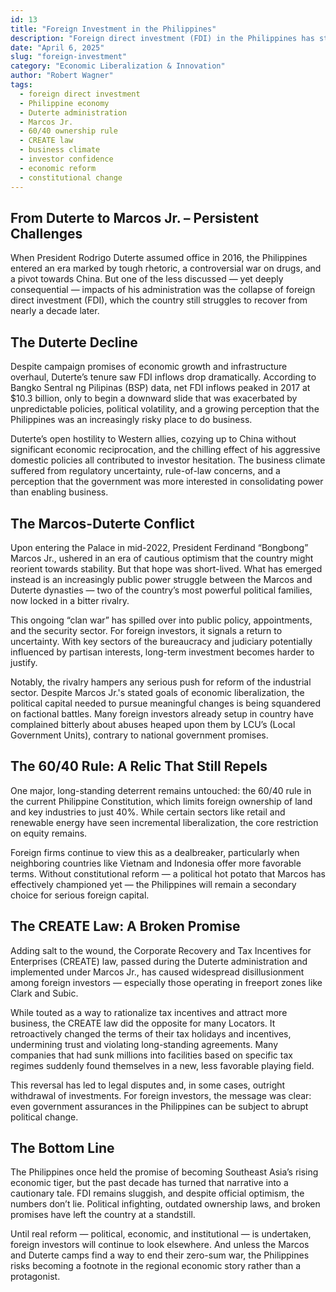 ```yaml
---
id: 13
title: "Foreign Investment in the Philippines"
description: "Foreign direct investment (FDI) in the Philippines has struggled under the weight of political infighting, outdated ownership laws, and broken promises. From Duterte’s pivot to China and policy unpredictability, to Marcos Jr.’s stalled reforms and constitutional roadblocks, this article dissects why foreign investors are hesitant—and what must change for the country to regain its footing in Southeast Asia."
date: "April 6, 2025"
slug: "foreign-investment"
category: "Economic Liberalization & Innovation"
author: "Robert Wagner"
tags:
  - foreign direct investment
  - Philippine economy
  - Duterte administration
  - Marcos Jr.
  - 60/40 ownership rule
  - CREATE law
  - business climate
  - investor confidence
  - economic reform
  - constitutional change
---
```


## From Duterte to Marcos Jr. – Persistent Challenges

When President Rodrigo Duterte assumed office in 2016, the Philippines entered an era marked by tough rhetoric, a controversial war on drugs, and a pivot towards China. But one of the less discussed — yet deeply consequential — impacts of his administration was the collapse of foreign direct investment (FDI), which the country still struggles to recover from nearly a decade later.

## The Duterte Decline

Despite campaign promises of economic growth and infrastructure overhaul, Duterte’s tenure saw FDI inflows drop dramatically. According to Bangko Sentral ng Pilipinas (BSP) data, net FDI inflows peaked in 2017 at $10.3 billion, only to begin a downward slide that was exacerbated by unpredictable policies, political volatility, and a growing perception that the Philippines was an increasingly risky place to do business.

Duterte’s open hostility to Western allies, cozying up to China without significant economic reciprocation, and the chilling effect of his aggressive domestic policies all contributed to investor hesitation. The business climate suffered from regulatory uncertainty, rule-of-law concerns, and a perception that the government was more interested in consolidating power than enabling business.

## The Marcos-Duterte Conflict

Upon entering the Palace in mid-2022, President Ferdinand “Bongbong” Marcos Jr., ushered in an era of cautious optimism that the country might reorient towards stability. But that hope was short-lived. What has emerged instead is an increasingly public power struggle between the Marcos and Duterte dynasties — two of the country’s most powerful political families, now locked in a bitter rivalry.

This ongoing “clan war” has spilled over into public policy, appointments, and the security sector. For foreign investors, it signals a return to uncertainty. With key sectors of the bureaucracy and judiciary potentially influenced by partisan interests, long-term investment becomes harder to justify.

Notably, the rivalry hampers any serious push for reform of the industrial sector. Despite Marcos Jr.'s stated goals of economic liberalization, the political capital needed to pursue meaningful changes is being squandered on factional battles. Many foreign investors already setup in country have complained bitterly about abuses heaped upon them by LCU’s (Local Government Units), contrary to national government promises.

## The 60/40 Rule: A Relic That Still Repels

One major, long-standing deterrent remains untouched: the 60/40 rule in the current Philippine Constitution, which limits foreign ownership of land and key industries to just 40%. While certain sectors like retail and renewable energy have seen incremental liberalization, the core restriction on equity remains.

Foreign firms continue to view this as a dealbreaker, particularly when neighboring countries like Vietnam and Indonesia offer more favorable terms. Without constitutional reform — a political hot potato that Marcos has effectively championed yet — the Philippines will remain a secondary choice for serious foreign capital.

## The CREATE Law: A Broken Promise

Adding salt to the wound, the Corporate Recovery and Tax Incentives for Enterprises (CREATE) law, passed during the Duterte administration and implemented under Marcos Jr., has caused widespread disillusionment among foreign investors — especially those operating in freeport zones like Clark and Subic.

While touted as a way to rationalize tax incentives and attract more business, the CREATE law did the opposite for many Locators. It retroactively changed the terms of their tax holidays and incentives, undermining trust and violating long-standing agreements. Many companies that had sunk millions into facilities based on specific tax regimes suddenly found themselves in a new, less favorable playing field.

This reversal has led to legal disputes and, in some cases, outright withdrawal of investments. For foreign investors, the message was clear: even government assurances in the Philippines can be subject to abrupt political change.

## The Bottom Line

The Philippines once held the promise of becoming Southeast Asia’s rising economic tiger, but the past decade has turned that narrative into a cautionary tale. FDI remains sluggish, and despite official optimism, the numbers don’t lie. Political infighting, outdated ownership laws, and broken promises have left the country at a standstill.

Until real reform — political, economic, and institutional — is undertaken, foreign investors will continue to look elsewhere. And unless the Marcos and Duterte camps find a way to end their zero-sum war, the Philippines risks becoming a footnote in the regional economic story rather than a protagonist.
